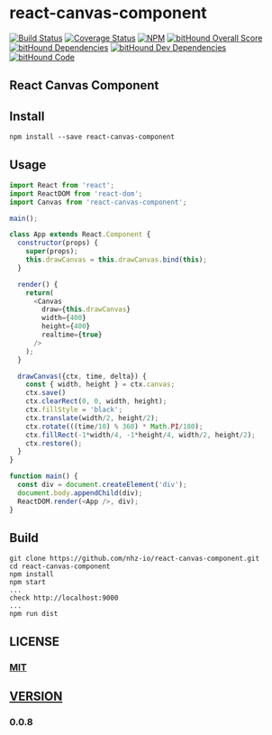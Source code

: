 # react-canvas-component 

[![Build Status][travis-image]][travis-url]
[![Coverage Status](https://coveralls.io/repos/github/nhz-io/react-canvas-component/badge.svg?branch=master)](https://coveralls.io/github/nhz-io/react-canvas-component?branch=master)
[![NPM][npm-image]][npm-url]
[![bitHound Overall Score](https://www.bithound.io/github/nhz-io/react-canvas-component/badges/score.svg)](https://www.bithound.io/github/nhz-io/react-canvas-component)
[![bitHound Dependencies](https://www.bithound.io/github/nhz-io/react-canvas-component/badges/dependencies.svg)](https://www.bithound.io/github/nhz-io/react-canvas-component/master/dependencies/npm)
[![bitHound Dev Dependencies](https://www.bithound.io/github/nhz-io/react-canvas-component/badges/devDependencies.svg)](https://www.bithound.io/github/nhz-io/react-canvas-component/master/dependencies/npm)
[![bitHound Code](https://www.bithound.io/github/nhz-io/react-canvas-component/badges/code.svg)](https://www.bithound.io/github/nhz-io/react-canvas-component)

## React Canvas Component

## Install
```
npm install --save react-canvas-component
```

## Usage

```javascript
import React from 'react';
import ReactDOM from 'react-dom';
import Canvas from 'react-canvas-component';

main();

class App extends React.Component {
  constructor(props) {
    super(props);
    this.drawCanvas = this.drawCanvas.bind(this);
  }

  render() {
    return(
      <Canvas
        draw={this.drawCanvas}
        width={400}
        height={400}
        realtime={true}
      />
    );
  }

  drawCanvas({ctx, time, delta}) {
    const { width, height } = ctx.canvas;
    ctx.save()
    ctx.clearRect(0, 0, width, height);
    ctx.fillStyle = 'black';
    ctx.translate(width/2, height/2);
    ctx.rotate(((time/10) % 360) * Math.PI/180);
    ctx.fillRect(-1*width/4, -1*height/4, width/2, height/2);
    ctx.restore();
  }
}

function main() {
  const div = document.createElement('div');
  document.body.appendChild(div);
  ReactDOM.render(<App />, div);
}
```

## Build
```
git clone https://github.com/nhz-io/react-canvas-component.git
cd react-canvas-component
npm install
npm start
...
check http://localhost:9000
...
npm run dist
```

## LICENSE

### [MIT](LICENSE)

## [VERSION](HISTORY.md)

### 0.0.8

[travis-image]: https://travis-ci.org/nhz-io/react-canvas-component.svg
[travis-url]: https://travis-ci.org/nhz-io/react-canvas-component

[npm-image]: https://img.shields.io/npm/v/react-canvas-component.svg?style=flat
[npm-url]: https://www.npmjs.com/package/react-canvas-component
